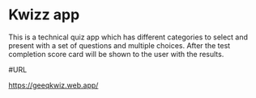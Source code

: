 # Kwizz app

This is a technical quiz app which has different categories to select and present with a set of questions and multiple choices. After the test completion score card will be shown to the user with the results.

#URL

https://geeqkwiz.web.app/